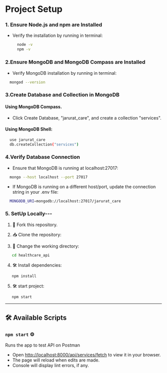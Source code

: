 # Project Setup

### 1. Ensure Node.js and npm are Installed
- Verify the installation by running in terminal:
  ```bash
    node -v
    npm -v
    ```

### 2.Ensure MongoDB and MongoDB Compass are Installed
- Verify MongoDB installation by running in terminal:
```bash
  mongod --version
  ```

### 3.Create Database and Collection in MongoDB
#### Using MongoDB Compass.
- Click Create Database, "jarurat_care", and create a collection  "services".
  
#### Using MongoDB Shell:
```bash
  use jarurat_care
  db.createCollection("services")
  ```

### 4.Verify Database Connection
- Ensure that MongoDB is running at localhost:27017:

```bash
  mongo --host localhost --port 27017
```
- If MongoDB is running on a different host/port, update the connection string in your .env file:

```bash
  MONGODB_URI=mongodb://localhost:27017/jarurat_care
```

### 5. SetUp Locally---

1. 🍴 Fork this repository. 

2. 📥 Clone the repository:

3. 📂 Change the working directory: 
```bash
   cd healthcare_api
   ```

4. 🛠️ Install dependencies:
```bash
   npm install
   ```

5. 🛠️ start project:
```bash
   npm start
   ```
---

## 🛠️ Available Scripts

### **`npm start`** ⚙️
Runs the app to test API on Postman 
- Open [http://localhost:8000/api/services/fetch](http://localhost:8000/api/services/fetch) to view it in your browser.
- The page will reload when edits are made.
- Console will display lint errors, if any.
